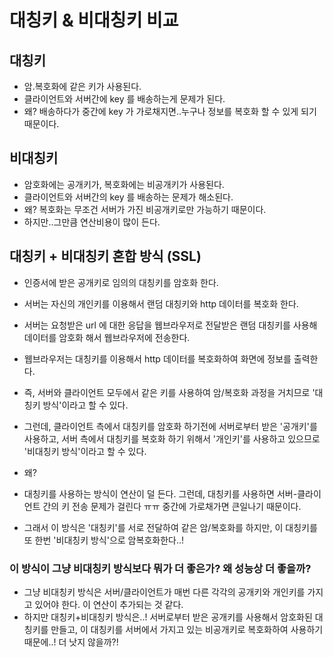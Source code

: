 # 대칭키 & 비대칭키 비교

## 대칭키

- 암.복호화에 같은 키가 사용된다.
- 클라이언트와 서버간에 key 를 배송하는게 문제가 된다.
- 왜? 배송하다가 중간에 key 가 가로채지면..누구나 정보를 복호화 할 수 있게 되기 때문이다.

## 비대칭키

- 암호화에는 공개키가, 복호화에는 비공개키가 사용된다.
- 클라이언트와 서버간의 key 를 배송하는 문제가 해소된다.
- 왜? 복호화는 무조건 서버가 가진 비공개키로만 가능하기 때문이다.
- 하지만..그만큼 연산비용이 많이 든다.

## 대칭키 + 비대칭키 혼합 방식 (SSL)

- 인증서에 받은 공개키로 임의의 대칭키를 암호화 한다.
- 서버는 자신의 개인키를 이용해서 랜덤 대칭키와 http 데이터를 복호화 한다.
- 서버는 요청받은 url 에 대한 응답을 웹브라우저로 전달받은 랜덤 대칭키를 사용해 데이터를 암호화 해서 웹브라우저에 전송한다.
- 웹브라우저는 대칭키를 이용해서 http 데이터를 복호화하여 화면에 정보를 출력한다.

- 즉, 서버와 클라이언트 모두에서 같은 키를 사용하여 암/복호화 과정을 거치므로 '대칭키 방식'이라고 할 수 있다.
- 그런데, 클라이언트 측에서 대칭키를 암호화 하기전에 서버로부터 받은 '공개키'를 사용하고, 서버 측에서 대칭키를 복호화 하기 위해서 '개인키'를 사용하고 있으므로 '비대칭키 방식'이라고 할 수 있다.
- 왜?
- 대칭키를 사용하는 방식이 연산이 덜 든다. 그런데, 대칭키를 사용하면 서버-클라이언트 간의 키 전송 문제가 걸린다 ㅠㅠ 중간에 가로채가면 큰일나기 때문이다.
- 그래서 이 방식은 '대칭키'를 서로 전달하여 같은 암/복호화를 하지만, 이 대칭키를 또 한번 '비대칭키 방식'으로 암복호화한다..!

### 이 방식이 그냥 비대칭키 방식보다 뭐가 더 좋은가? 왜 성능상 더 좋을까?

- 그냥 비대칭키 방식은 서버/클라이언트가 매번 다른 각각의 공개키와 개인키를 가지고 있어야 한다. 이 연산이 추가되는 것 같다.
- 하지만 대칭키+비대칭키 방식은..! 서버로부터 받은 공개키를 사용해서 암호화된 대칭키를 만들고, 이 대칭키를 서버에서 가지고 있는 비공개키로 복호화하여 사용하기 때문에..! 더 낫지 않을까?!
